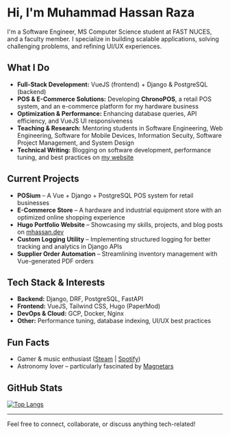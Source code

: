 # Hi, I'm Muhammad Hassan Raza

I'm a Software Engineer, MS Computer Science student at FAST NUCES, and a faculty member. I specialize in building scalable applications, solving challenging problems, and refining UI/UX experiences.

## What I Do

- **Full-Stack Development:** VueJS (frontend) + Django & PostgreSQL (backend)
- **POS & E-Commerce Solutions:** Developing **ChronoPOS**, a retail POS system, and an e-commerce platform for my hardware business
- **Optimization & Performance:** Enhancing database queries, API efficiency, and VueJS UI responsiveness
- **Teaching & Research:** Mentoring students in Software Engineering, Web Engineering, Software for Mobile Devices, Information Secuity, Software Project Management, and System Design
- **Technical Writing:** Blogging on software development, performance tuning, and best practices on [my website](https://mhassan.dev/)

## Current Projects

- **POSium** – A Vue + Django + PostgreSQL POS system for retail businesses
- **E-Commerce Store** – A hardware and industrial equipment store with an optimized online shopping experience
- **Hugo Portfolio Website** – Showcasing my skills, projects, and blog posts on [mhassan.dev](https://mhassan.dev/)
- **Custom Logging Utility** – Implementing structured logging for better tracking and analytics in Django APIs
- **Supplier Order Automation** – Streamlining inventory management with Vue-generated PDF orders

## Tech Stack & Interests

- **Backend:** Django, DRF, PostgreSQL, FastAPI
- **Frontend:** VueJS, Tailwind CSS, Hugo (PaperMod)
- **DevOps & Cloud:** GCP, Docker, Nginx
- **Other:** Performance tuning, database indexing, UI/UX best practices

## Fun Facts

- Gamer & music enthusiast ([Steam](https://steamcommunity.com/id/infinityexistence/) | [Spotify](https://open.spotify.com/user/raihassanraza))
- Astronomy lover – particularly fascinated by [Magnetars](https://earthsky.org/space/what-is-a-magnetar/)

## GitHub Stats

[![Top Langs](https://github-readme-stats.vercel.app/api/top-langs/?username=M-Hassan-Raza&langs_count=15&layout=compact&theme=vue-dark)](https://github.com/anuraghazra/github-readme-stats)

---
Feel free to connect, collaborate, or discuss anything tech-related!
